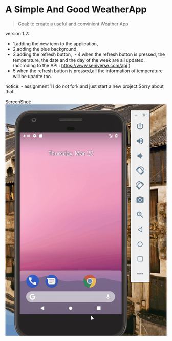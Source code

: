 # A Simple And Good WeatherApp
> Goal: to create a useful and convinient Weather App

version 1.2: 
  - 1.adding the new icon to the application, 
  - 2.adding the blue background, 
  - 3.adding the refresh button, 
  - 4.when the refresh button is pressed, the temperature, the date and the day of the week are all updated.(accroding to the API : https://www.seniverse.com/api )
  - 5.when the refresh button is pressed,all the information of temperature will be upadte too.
 
 notice:
    - assignment 1 I do not fork and just start a new project.Sorry about that.
 
ScreenShot:
![Weather application - Design](display/weather1.2.gif)

